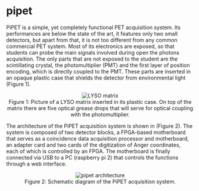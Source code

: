 # pipet

PiPET is a simple, yet completely functional PET acquisition system. Its performances are below the state of the art, it features only two small detectors, but apart from that, it is not too different from any common commercial PET system. Most of its electronics are exposed, so that students can probe the main signals involved during open the photons acquisition. The only parts that are not exposed to the student are the scintillating crystal, the photomultiplier (PMT) and the first layer of position encoding, which is directly coupled to the PMT. These parts are inserted in an opaque plastic case that shields the detector from environmental light (Figure 1).

<p align="center"><img src="https://github.com/gsportelli/pipet/blob/master/img/lyso-in-case.png?raw=true" alt="LYSO matrix"/><br/>Figure 1: Picture of a LYSO matrix inserted in its plastic case. On top of the matrix there are five optical grease drops that will serve for optical coupling with the photomultiplier.
</p>

The architecture of the PiPET acquisition system is shown in (Figure 2). The system is composed of two detector blocks, a FPGA-based motherboard that serves as a coincidence data acquisition processor and motherboard, an adapter card and two cards of the digitization of Anger coordinates, each of which is controlled by an FPGA. The motherboard is finally connected via USB to a PC (raspberry pi 2) that controls the functions through a web interface.

<p align="center"><img src="https://github.com/gsportelli/pipet/blob/master/img/pipet-arch.png?raw=true" alt="pipet architecture"/><br/>Figure 2: Schematic diagram of the PiPET acquisition system.</p>
